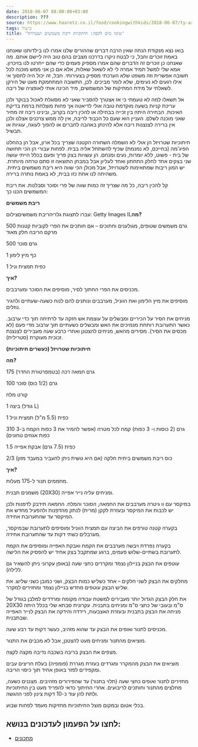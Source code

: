 ```yaml
---
date: 2018-06-07 08:00:00+03:00
description: ???
source: https://www.haaretz.co.il/food/cookingwithkids/2018-06-07/ty-article/00000181-22ff-d7db-a98f-a6ff1dac0000
tags: בישול
title: 'שימו מים לקפה: חיתוכיות ריבת משמשים ושטרויזל'
---
```


בואו נצא מנקודת הנחה שאין הרבה דברים שההורים שלנו אמרו לנו בילדותנו שאנחנו באמת זוכרים וחבל, כי לבטח ניקרו בדרכנו מצבים בהם טוב היה ליישם אותם. מה שאנחנו כן זוכרים זה הדברים שהם אמרו מספיק פעמים כדי שהם ייחרטו לנו בזיכרון. אמא שלי למשל תמיד אמרה לי לא לשאול שאלות, אלא אם כן אני ממש מוכנה לכל תשובה אפשרית וזה משפט שלא הערכתי מספיק בצעירותי. חבל, זה יכול היה לחסוך אי אילו רגעים לא נעימים, שלא לומר מביכים. לכן, התשובה המתחמקת מעט של הירקן לשאלתי על מידת המתיקות של המשמשים, מיד הכינה אותי לאופציה של ריבה.

אל תשאלו למה לא טעמתי כי אז אצטרך להסביר שאני לא מסוגלת לאכול בבוקר ולכן עריכת קניות בשעה מוקדמת טובה אולי לדיאטה אך פחות מוצלחת ברמת בדיקת האיכות. הבחירה היתה בין זכייה בבחילה או להכין ריבה בקרוב, ובינינו ריבה זה מחיר שאני מוכנה לשלם. העניין הוא שעם כל הכבוד לריבה, אין לה ממש צרכנים אצלנו ולכן אין ברירה לצנצנות ריבה אלא להינתן באהבה לחברים או להפוך לעוגה, עוגיות או תבשיל.

חיתוכיות שטרויזל הן אולי לא השמלה השחורה הקטנה שצריך בכל ארון, אבל הן בהחלט הפיג'מה (בחייכם, לא נמנמת) שכיף להשתחל אליה בבית. לפחות עבורי הן הכי תחושה של בית - פשוט, ללא יומרות, נעים ומנחם. הן עשויות בצק פריך ופעם בכלל הייתי עושה שני בצקים אחד לחלק התחתון ואחד לעליון אבל במבחן התוצאה זו סתם טרחה מיותרת. יש המון ריבות שמתאימות לשטרויזל, אבל מכולן הכי שווה היא ריבת משמשים ביתית. משהיתה לנו אחת כזו בבית, לא באמת נותרה ברירה.

קל להכין ריבה, כל מה שצריך זה כמות שווה של פרי וסוכר וסבלנות. את ריבת המשמשים הכנו כך:

**ריבת משמשים**

 עברו לתצוגת גלריהריבת משמשיםצילום: Getty Images IL**מה?**

500 גרם משמשים שטופים, מגולענים וחתוכים – אם חותכים את הפרי לקוביות קטנות מרקם הריבה חלק מאוד

500 גרם סוכר

1 כף מיץ לימון

1 כפית תמצית וניל

**איך?**

מכניסים את הפרי החתוך לסיר, מוסיפים את הסוכר ומערבבים.

מוסיפים את מיץ הלימון ואת הווניל, מערבבים ונותנים להם לנוח כשעה-שעתיים ולהגיר נוזלים.

מניחים את הסיר על הכיריים ומבשלים על עוצמת אש חזקה עד לרתיחה תוך כדי ערבוב. כאשר התערובת רותחת מנמיכים את האש ומבשלים כשעתיים תוך ערבוב מדי פעם (לא מכסים את הסיר). מסירים מהאש, מניחים להצטנן ואחרי כרבע שעה מעבירים לצנצנת זכוכית מעוקרת (סטרילית).

**חיתוכיות שטרויזל (כעשרים חיתוכיות)**

**מה?**

175 גרם חמאה רכה (בטמפרטורת החדר)

100 גרם (1/2 כוס) סוכר

קורט מלח

1 ביצה (גודל L)

1 כפית (5.5 מ"ל) תמצית וניל

310 גרם (2 כוסות ו- 3 כפות) קמח לכל מטרה (אפשר להמיר את 3 כפות הקמח ב-3 כפות אגוזים טחונים)

1.5 כפית (7.5 גרם) אבקת אפייה

2/3 כוס ריבת משמשים ביתית חלקה (אם היא גושית ניתן להעביר במעבד מזון)

**איך?**

מחממים תנור ל-175 מעלות.

משמנים תבנית (20X30) ומניחים עליה נייר אפייה.

במיקסר עם וו גיטרה מערבבים את החמאה, הסוכר והמלח. החמאה תידבק לדפנות ולכן יש לכבות את המיקסר ובעזרת לקקן (מרית) לנתק מהדפנות ולהפעיל מחדש את המיקסר עד שהתערובת אחידה.

בקערה קטנה טורפים את הביצה עם תמצית הווניל ומוסיפים לתערובת שבמיקסר, מערבלים כשתי דקות עד שהתערובת אחידה.

בקערה נפרדת ויבשה מערבבים את הקמח ואבקת האפייה ומוסיפים את הקמח לתערובת בשתיים-שלוש פעמים, ברגע שמתקבל בצק אחיד יש להפסיק את הלישה.

עוטפים את הבצק בניילון נצמד ומקררים כחצי שעה (באופן עקרוני ניתן להשאיר גם ללילה).

מחלקים את הבצק לשני חלקים – אחד כשליש כמות הבצק, ושני כמובן כשני שליש. את שליש הבצק עוטפים מחדש בניילון נצמד ומחזירים למקרר.

את חלק הבצק הגדול יותר מעבירים למשטח עבודה מקומח ומרדדים למלבן בגודל של 20X30 ס"מ ובעובי של כחצי ס"מ ומניחים בתבנית. עקרונית סבתא שלי בכלל היתה מניחה את הבצק בתבנית ובעזרת האצבעות, רידדה והידקה את הבצק לנייר האפייה שבתבנית.

מכניסים לתנור ואופים את הבצק עד שהוא מזהיב, כעשר דקות עד רבע שעה.

מוציאים מהתנור ומניחים מעט להצטנן, אבל לא מכבים את התנור.

מצפים את הבצק בריבה בשכבה נדיבה מקצה לקצה.

מוציאים את הבצק מהמקרר ומגרדים בעזרת מגררת (פומפיה) בעלת חריצים עבים ומקפידים לפזר באופן אחיד תוך כיסוי הריבה.

מחזירים לתנור ואופים כחצי שעה (תלוי בתנור) עד שהפירורים מזהיבים. מצננים כשעה, מחלצים מהתנור וחותכים לריבועים. אחרי החיתוך כדאי להפריד מעט בין החיתוכיות ולתת להן עוד כ-10 דקות צינון לפני ההגשה.

בכלי אטום ובמקום מוצל החיתוכיות מחזיקות מעמד לפחות שבוע.

לחצו על הפעמון לעדכונים בנושא:
------------------------------

* [מתכונים](/ty-tag/00000181-22fc-de27-a1bd-2bfe56d90000)